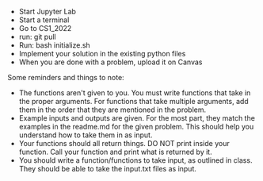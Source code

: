 <ul>
<li> Start Jupyter Lab
<li> Start a terminal
<li> Go to CS1_2022
<li> run: git pull
<li> Run: bash initialize.sh
<li> Implement your solution in the existing python files
<li> When you are done with a problem, upload it on Canvas
</ul>

Some reminders and things to note:<br>

<ul>
<li>The functions aren't given to you. You must write functions that take in the proper arguments. For functions that take multiple arguments, add them in the order that they are mentioned in the problem.
<li>Example inputs and outputs are given. For the most part, they match the examples in the readme.md for the given problem. This should help you understand how to take them in as input.
<li>Your functions should all return things. DO NOT print inside your function. Call your function and print what is returned by it.
<li>You should write a function/functions to take input, as outlined in class. They should be able to take the input.txt files as input.
</ul>
